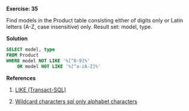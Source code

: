**Exercise: 35**

Find models in the Product table consisting either of digits only or Latin letters (A-Z, case insensitive) only.
Result set: model, type.

**Solution**

```sql
SELECT model, type
FROM Product
WHERE model NOT LIKE '%[^0-9]%'
	OR model NOT LIKE '%[^a-zA-Z]%'

```
**References**

1. [LIKE (Transact-SQL)](https://docs.microsoft.com/en-us/sql/t-sql/language-elements/like-transact-sql?view=sql-server-ver15)

2. [Wildcard characters sql only alphabet characters](https://stackoverflow.com/questions/4913964/wildcard-characters-sql-only-alphabet-characters)
